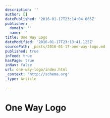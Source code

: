 ```yaml
---
description: ''
author: []
datePublished: '2016-01-17T23:14:04.065Z'
publisher:
  domain: ''
  name: ''
title: One Way Logo
dateModified: '2016-01-17T23:13:41.125Z'
sourcePath: _posts/2016-01-17-one-way-logo.md
published: true
inFeed: true
hasPage: true
inNav: false
url: one-way-logo/index.html
_context: 'http://schema.org'
_type: Article

---
```

# One Way Logo